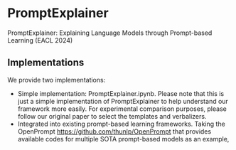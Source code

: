 # PromptExplainer

PromptExplainer: Explaining Language Models through Prompt-based Learning (EACL 2024)

## Implementations

We provide two implementations:
* Simple implementation: PromptExplainer.ipynb. Please note that this is just a simple implementation of PromptExplainer to help understand our framework more easily. For experimental comparison purposes, please follow our original paper to select the templates and verbalizers.
* Integrated into existing prompt-based learning frameworks. Taking the OpenPrompt <https://github.com/thunlp/OpenPrompt> that provides available codes for multiple SOTA prompt-based models as an example,
